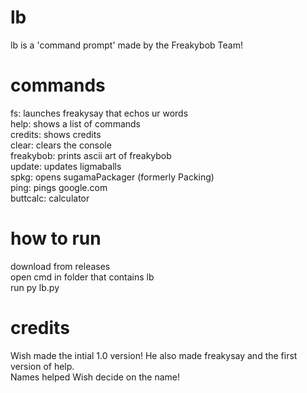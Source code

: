 # lb
lb is a 'command prompt' made by the Freakybob Team!
# commands
fs: launches freakysay that echos ur words
<br>
help: shows a list of commands
<br>
credits: shows credits
<br>
clear: clears the console
<br>
freakybob: prints ascii art of freakybob
<br>
update: updates ligmaballs
<br>
spkg: opens sugamaPackager (formerly Packing)
<br>
ping: pings google.com
<br>
buttcalc: calculator
# how to run
download from releases
<br>
open cmd in folder that contains lb
<br>
run py lb.py
# credits
Wish made the intial 1.0 version! He also made freakysay and the first version of help.
<br>
Names helped Wish decide on the name!
